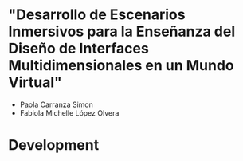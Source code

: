 # "Desarrollo de Escenarios Inmersivos para la Enseñanza del Diseño de Interfaces Multidimensionales en un Mundo Virtual"

-  Paola Carranza Simon
-  Fabiola Michelle López Olvera
  
# Development
